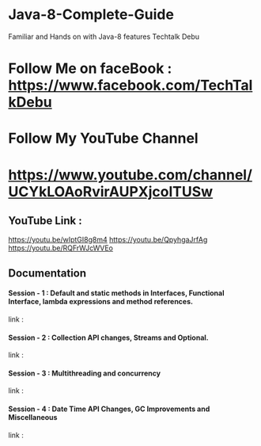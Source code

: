# Java-8-Complete-Guide
Familiar and Hands on with Java-8 features
Techtalk Debu

# Follow Me on faceBook  :  https://www.facebook.com/TechTalkDebu
# Follow My YouTube Channel
# https://www.youtube.com/channel/UCYkLOAoRvirAUPXjcolTUSw

## YouTube Link : 
https://youtu.be/wIptGI8g8m4
https://youtu.be/QpyhgaJrfAg
https://youtu.be/RQFrWJcWVEo

## Documentation 

 
#### Session - 1 : Default and static methods in Interfaces, Functional Interface, lambda expressions and method references.

link : 

#### Session - 2 : Collection API changes, Streams and Optional.

link : 

#### Session - 3 : Multithreading and concurrency

link : 

#### Session - 4 : Date Time API Changes, GC Improvements and Miscellaneous

link : 
